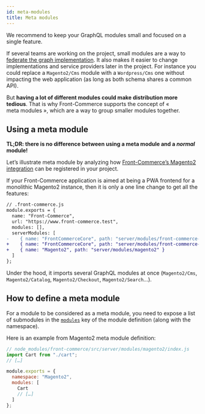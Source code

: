```yaml
---
id: meta-modules
title: Meta modules
---
```


We recommend to keep your GraphQL modules small and focused on a single feature.

If several teams are working on the project, small modules are a way to
[federate the graph implementation](https://principledgraphql.com/integrity#2-federated-implementation).
It also makes it easier to change implementations and service providers later in
the project. For instance you could replace a `Magento2/Cms` module with a
`Wordpress/Cms` one without impacting the web application (as long as both
schema shares a common API).

But **having a lot of different modules could make distribution more tedious**.
That is why Front-Commerce supports the concept of « meta modules », which are a
way to group smaller modules together.

## Using a meta module

**TL;DR: there is no difference between using a meta module and a _normal_
module!**

Let’s illustrate meta module by analyzing how
[Front-Commerce’s Magento2 integration](/docs/magento2/overview.html) can be registered in your
project.

If your Front-Commerce application is aimed at being a PWA frontend for a
monolithic Magento2 instance, then it is only a one line change to get all the
features:

```diff
// .front-commerce.js
module.exports = {
  name: "Front-Commerce",
  url: "https://www.front-commerce.test",
  modules: [],
  serverModules: [
-    { name: "FrontCommerceCore", path: "server/modules/front-commerce-core" }
+    { name: "FrontCommerceCore", path: "server/modules/front-commerce-core" },
+    { name: "Magento2", path: "server/modules/magento2" }
  ]
};
```

Under the hood, it imports several GraphQL modules at once (`Magento2/Cms`,
`Magento2/Catalog`, `Magento2/Checkout`, `Magento2/Search`…).

## How to define a meta module

For a module to be considered as a meta module, you need to expose a list of
submodules in the
[`modules`](/docs/reference/graphql-module-definition.html#modules-optional) key
of the module definition (along with the namespace).

Here is an example from Magento2 meta module definition:

```js
// node_modules/front-commerce/src/server/modules/magento2/index.js
import Cart from "./cart";
// […]

module.exports = {
  namespace: "Magento2",
  modules: [
    Cart
    // […]
  ]
};
```
